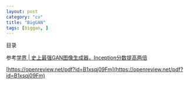 ```yaml
---
layout: post
category: "cv"
title: "BigGAN"
tags: [biggan, ]
---
```


目录

<!-- TOC -->


<!-- /TOC -->

参考[学界 \| 史上最强GAN图像生成器，Inception分数提高两倍](https://mp.weixin.qq.com/s?__biz=MzA3MzI4MjgzMw==&mid=2650749368&idx=2&sn=4b970da824cc7c6fb0fa3014315da7fa&chksm=871afdc6b06d74d04c8d98f5d86d8361ea67227a5998db8e810284662eb784a44149644c2eb1&mpshare=1&scene=1&srcid=0930f4H8KxbDJuf5iRVKCfIO&pass_ticket=qICBkLpFa%2FoJ1ivCCZZivOyb5EzGCcK5DM3u9g4RzsnN5IM45qwu8G%2Fb1FFf1SAd#rd)

[https://openreview.net/pdf?id=B1xsqj09Fm](https://openreview.net/pdf?id=B1xsqj09Fm)
